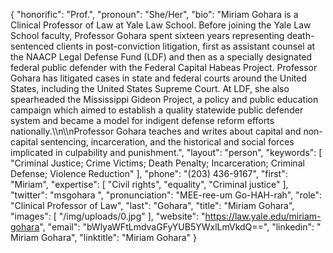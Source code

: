 {
  "honorific": "Prof.",
  "pronoun": "She/Her",
  "bio": "Miriam Gohara is a Clinical Professor of Law at Yale Law School. Before joining the Yale Law School faculty, Professor Gohara spent sixteen years representing death-sentenced clients in post-conviction litigation, first as assistant counsel at the NAACP Legal Defense Fund (LDF) and then as a specially designated federal public defender with the Federal Capital Habeas Project. Professor Gohara has litigated cases in state and federal courts around the United States, including the United States Supreme Court. At LDF, she also spearheaded the Mississippi Gideon Project, a policy and public education campaign which aimed to establish a quality statewide public defender system and became a model for indigent defense reform efforts nationally.\\\n\\\nProfessor Gohara teaches and writes about capital and non-capital sentencing, incarceration, and the historical and social forces implicated in culpability and punishment.",
  "layout": "person",
  "keywords": [
    "Criminal Justice; Crime Victims; Death Penalty; Incarceration; Criminal Defense; Violence Reduction"
  ],
  "phone": "(203) 436-9167",
  "first": "Miriam",
  "expertise": [
    "Civil rights",
    "equality",
    "Criminal justice"
  ],
  "twitter": "msgohara ",
  "pronunciation": "MEE-ree-um Go-HAH-rah",
  "role": "Clinical Professor of Law",
  "last": "Gohara",
  "title": "Miriam Gohara",
  "images": [
    "/img/uploads/0.jpg"
  ],
  "website": "https://law.yale.edu/miriam-gohara",
  "email": "bWlyaWFtLmdvaGFyYUB5YWxlLmVkdQ==",
  "linkedin": " Miriam Gohara",
  "linktitle": "Miriam Gohara"
}
